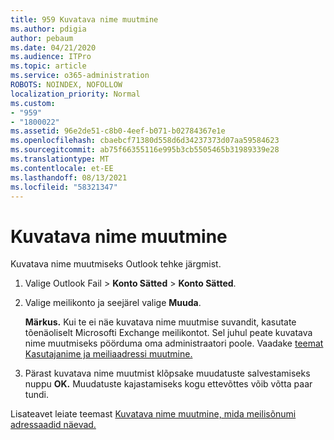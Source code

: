 ```yaml
---
title: 959 Kuvatava nime muutmine
ms.author: pdigia
author: pebaum
ms.date: 04/21/2020
ms.audience: ITPro
ms.topic: article
ms.service: o365-administration
ROBOTS: NOINDEX, NOFOLLOW
localization_priority: Normal
ms.custom:
- "959"
- "1800022"
ms.assetid: 96e2de51-c8b0-4eef-b071-b02784367e1e
ms.openlocfilehash: cbaebcf71380d558d6d34237373d07aa59584623
ms.sourcegitcommit: ab75f66355116e995b3cb5505465b31989339e28
ms.translationtype: MT
ms.contentlocale: et-EE
ms.lasthandoff: 08/13/2021
ms.locfileid: "58321347"
---
```

# <a name="change-your-display-name"></a>Kuvatava nime muutmine
  
Kuvatava nime muutmiseks Outlook tehke järgmist.
  
1. Valige Outlook Fail  \> **Konto Sätted** \> **Konto Sätted**.

2. Valige meilikonto ja seejärel valige **Muuda**.

    **Märkus.** Kui te ei näe kuvatava nime muutmise suvandit, kasutate tõenäoliselt Microsofti Exchange meilikontot. Sel juhul peate kuvatava nime muutmiseks pöörduma oma administraatori poole. Vaadake [teemat Kasutajanime ja meiliaadressi muutmine.](https://docs.microsoft.com/microsoft-365/admin/add-users/change-a-user-name-and-email-address)
  
3. Pärast kuvatava nime muutmist klõpsake muudatuste salvestamiseks nuppu **OK.** Muudatuste kajastamiseks kogu ettevõttes võib võtta paar tundi.

Lisateavet leiate teemast [Kuvatava nime muutmine, mida meilisõnumi adressaadid näevad.](https://support.office.com/article/2b53331a-ba2a-4803-88dc-ac9fe376c8a9.aspx)
  